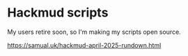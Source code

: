 # Hackmud scripts

My users retire soon, so I'm making my scripts open source.

https://samual.uk/hackmud-april-2025-rundown.html
